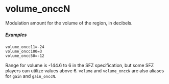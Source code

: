 ---
---
# volume_onccN

Modulation amount for the volume of the region, in decibels.

##### Examples

```
volume_oncc11=-24
volume_oncc100=3
volume_oncc50=-12
```

Range for volume is -144.6 to 6 in the SFZ specification, but some SFZ players
can utilize values above 6.
`volume` and `volume_onccN` are also aliases for `gain` and `gain_onccN`.
